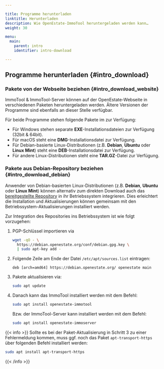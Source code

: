 ```yaml
---

title: Programme herunterladen
linktitle: Herunterladen
description: Wie OpenEstate-ImmoTool heruntergeladen werden kann…
weight: 30

menu:
  main:
    parent: intro
    identifier: intro-download

---
```


## Programme herunterladen {#intro_download}


### Pakete von der Webseite beziehen {#intro_download_website}

ImmoTool & ImmoTool-Server können auf der OpenEstate-Webseite in verschiedenen Paketen heruntergeladen werden. Ältere Versionen der Programme sind ebenfalls an dieser Stelle verfügbar.

Für beide Programme stehen folgende Pakete im zur Verfügung: 

-   Für Windows stehen separate **EXE**-Installationsdateien zur Verfügung (32bit & 64bit).
-   Für macOS steht eine **DMG**-Installationsdatei zur Verfügung.
-   Für Debian-basierte Linux-Distributionen (z.B. **Debian**, **Ubuntu** oder **Linux Mint**) steht eine **DEB**-Installationsdatei zur Verfügung.
-   Für andere Linux-Distributionen steht eine **TAR.GZ**-Datei zur Verfügung.


### Pakete aus Debian-Repository beziehen {#intro_download_debian}

Anwender von Debian-basierten Linux-Distributionen (z.B. **Debian**, **Ubuntu** oder **Linux Mint**) können alternativ zum direkten Download auch das [bereitgestellte Repository](https://debian.openestate.org/) in ihr Betriebssystem integrieren. Dies erleichtert die Installation und Aktualisierungen können gemeinsam mit den Betriebssystem-Aktualisierungen installiert werden.

Zur Integration des Repositories ins Betriebssystem ist wie folgt vorzugehen:

1.  PGP-Schlüssel importieren via

    ```bash
    wget -qO - \
      https://debian.openestate.org/conf/debian.gpg.key \ 
      | sudo apt-key add -
    ```

2.  Folgende Zeile am Ende der Datei `/etc/apt/sources.list` eintragen:

    ```
    deb [arch=amd64] https://debian.openestate.org/ openestate main
    ```
    
3.  Pakete aktualisieren via:

    ```bash
    sudo apt update
    ```
    
4.  Danach kann das ImmoTool installiert werden mit dem Befehl:

    ```bash
    sudo apt install openestate-immotool
    ```
    
    Bzw. der ImmoTool-Server kann installiert werden mit dem Befehl: 
    
    ```bash
    sudo apt install openestate-immoserver
    ```

{{< info >}}
Sollte es bei der Paket-Aktualisierung in Schritt 3 zu einer Fehlermeldung kommen, muss ggf. noch das Paket `apt-transport-https` über folgenden Befehl installiert werden:

```bash
sudo apt install apt-transport-https
```
{{< /info >}}
